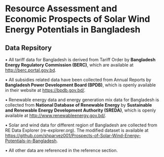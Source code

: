 # Resource Assessment and Economic Prospects of Solar Wind Energy Potentials in Bangladesh

## Data Repsitory
•	All tariff data for Bangladesh is derived from Tariff Order by **Bangladesh Energy Regulatory Commission (BERC)**, which are available at http://berc.portal.gov.bd.

•	All subsidies related data have been collected from Annual Reports by **Bangladesh Power Development Board (BPDB)**, which is openly available in their website at https://bpdb.gov.bd/. 

•	Renewable energy data and energy generation mix data for Bangladesh is collected from **National Database of Renewable Energy** by **Sustainable and Renewable Energy Development Authority (SREDA)**, which is openly available at http://www.renewableenergy.gov.bd/.

•	Solar and wind data for different region of Bangladesh are collected from RE Data Explorer (re-explorer.org). The modified dataset is available at https://github.com/shparvez001/Prospects-of-Solar-Wind-Energy-Potentials-in-Bangladesh. 

•	All other data are referenced in the reference section.
